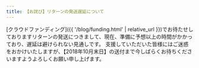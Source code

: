 ```yaml
---
title: 【お詫び】リターンの発送遅延について
---
```


[クラウドファンディング]({{ '/blog/funding.html' | relative_url }})でお待たせしておりますリターンの発送につきまして、現在、準備に予想以上の時間がかかっており、遅延は避けられない見通しです。
支援していただいた皆様にはご迷惑をおかけいたしますが、【2018年10月末日】の送付まで今しばらくお待ちくださいますようよろしくお願い申し上げます。
